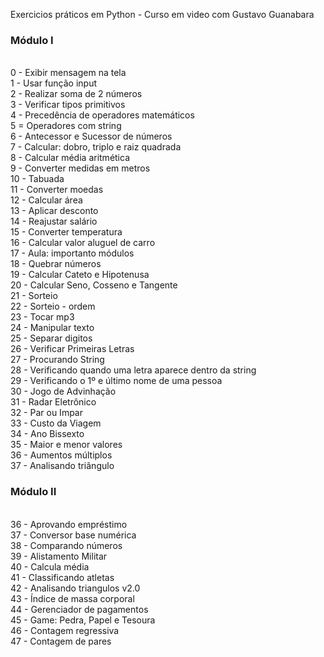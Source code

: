 Exercicios práticos em Python - Curso em video com Gustavo Guanabara

<h3> Módulo I </h3></br>
0 - Exibir mensagem na tela </br>
1 - Usar função input </br>
2 - Realizar soma de 2 números </br>
3 - Verificar tipos primitivos </br>
4 - Precedência de operadores matemáticos </br>
5 = Operadores com string </br>
6 - Antecessor e Sucessor de números </br>
7 - Calcular: dobro, triplo e raiz quadrada </br>
8 - Calcular média aritmética </br>
9 - Converter medidas em metros </br>
10 - Tabuada </br>
11 - Converter moedas </br>
12 - Calcular área </br>
13 - Aplicar desconto </br>
14 - Reajustar salário </br>
15 - Converter temperatura </br>
16 - Calcular valor aluguel de carro </br>
17 - Aula: importanto módulos </br>
18 - Quebrar números </br>
19 - Calcular Cateto e Hipotenusa </br>
20 - Calcular Seno, Cosseno e Tangente </br>
21 - Sorteio </br>
22 - Sorteio - ordem </br>
23 - Tocar mp3 </br>
24 - Manipular texto </br>
25 - Separar digitos </br>
26 - Verificar Primeiras Letras </br>
27 - Procurando String</br>
28 - Verificando quando uma letra aparece dentro da string</br>
29 - Verificando o 1º e último nome de uma pessoa</br>
30 - Jogo de Advinhação </br>
31 - Radar Eletrônico </br>
32 - Par ou Impar </br>
33 - Custo da Viagem </br>
34 - Ano Bissexto </br>
35 - Maior e menor valores </br>
36 - Aumentos múltiplos </br>
37 - Analisando triângulo </br>

<h3> Módulo II </h3></br>
36 - Aprovando empréstimo </br>
37 - Conversor base numérica </br>
38 - Comparando números </br>
39 - Alistamento Militar </br>
40 - Calcula média </br>
41 - Classificando atletas </br>
42 - Analisando triangulos v2.0 </br>
43 - Índice de massa corporal </br>
44 - Gerenciador de pagamentos </br>
45 - Game: Pedra, Papel e Tesoura </br>
46 - Contagem regressiva </br>
47 - Contagem de pares </br>

